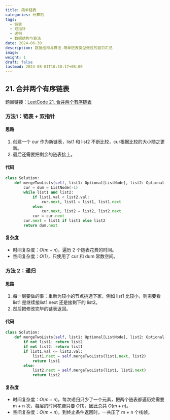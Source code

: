 ```yaml
---
title: 简单链表
categories: 计算机
tags:
  - 链表
  - 双指针
  - 递归
  - 数据结构与算法
date: 2024-06-30
description: 数据结构与算法-简单链表类型做过的题目汇总
image: 
weight: 1
draft: false
lastmod: 2024-08-01T10:10:17+08:00
---
```


## 21. 合并两个有序链表

题目链接：[LeetCode 21. 合并两个有序链表](https://leetcode.cn/problems/merge-two-sorted-lists/description/)

### 方法1：链表 + 双指针

#### 思路

1. 创建一个 cur 作为新链表，list1 和 list2 不断比较，cur根据比较的大小随之更新。
2. 最后还需要把剩余的链表接上。

#### 代码

```python
class Solution:
    def mergeTwoLists(self, list1: Optional[ListNode], list2: Optional[ListNode]) -> Optional[ListNode]:
        cur = dum = ListNode(-1)
        while list1 and list2:
            if list1.val < list2.val:
                cur.next, list1 = list1, list1.next
            else:
                cur.next, list2 = list2, list2.next
            cur = cur.next
        cur.next = list1 if list1 else list2
        return dum.next
```

#### 复杂度
- 时间复杂度：$O(m + n)$，遍历 2 个链表花费的时间。
- 空间复杂度：$O(1)$，只使用了 cur 和 dum 常数空间。

### 方法 2：递归

#### 思路

1. 每一层要做的事：重新为较小的节点挑选下家，例如 list1 比较小，则需要看 list1 是继续接list1.next 还是接剩下的 list2。
2. 然后把修改完毕的链表返回。

#### 代码

```python
class Solution:
    def mergeTwoLists(self, list1: Optional[ListNode], list2: Optional[ListNode]) -> Optional[ListNode]:
        if not list1: return list2
        if not list2: return list1
        if list1.val <= list2.val:
            list1.next = self.mergeTwoLists(list1.next, list2)
            return list1
        else: 
            list2.next = self.mergeTwoLists(list1, list2.next)
            return list2
```

#### 复杂度
- 时间复杂度：$O(m + n)$。每次递归只少了一个元素，把两个链表都遍历完需要 m + n 次，每层的时间花费只要 $O(1)$，因此总共 $O(m + n)$。
- 空间复杂度：$O(m + n)$。到终止条件返回时，一共压了 m + n 个栈帧。
